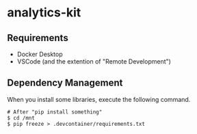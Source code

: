 # analytics-kit

## Requirements
- Docker Desktop
- VSCode (and the extention of "Remote Development")

## Dependency Management
When you install some libraries, execute the following command.
```
# After "pip install something"
$ cd /mnt
$ pip freeze > .devcontainer/requirements.txt
```